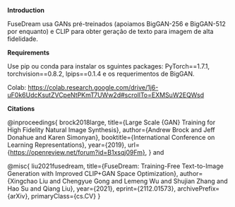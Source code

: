 **Introduction**

FuseDream usa GANs pré-treinados (apoiamos BigGAN-256 e BigGAN-512 por enquanto) e CLIP para obter geração de texto para imagem de alta fidelidade.

**Requirements**

Use pip ou conda para instalar os sguintes packages: PyTorch==1.7.1, torchvision==0.8.2, lpips==0.1.4 e os requerimentos de BigGAN.

Colab: https://colab.research.google.com/drive/1j6-uF0k6UdcKsutZVCpeNtPKmT7UWw2d#scrollTo=EXMSuW2EQWsd

**Citations**

@inproceedings{
brock2018large,
title={Large Scale {GAN} Training for High Fidelity Natural Image Synthesis},
author={Andrew Brock and Jeff Donahue and Karen Simonyan},
booktitle={International Conference on Learning Representations},
year={2019},
url={https://openreview.net/forum?id=B1xsqj09Fm},
}
and

@misc{
liu2021fusedream,
title={FuseDream: Training-Free Text-to-Image Generation with Improved CLIP+GAN Space Optimization}, 
author={Xingchao Liu and Chengyue Gong and Lemeng Wu and Shujian Zhang and Hao Su and Qiang Liu},
year={2021},
eprint={2112.01573},
archivePrefix={arXiv},
primaryClass={cs.CV}
}
